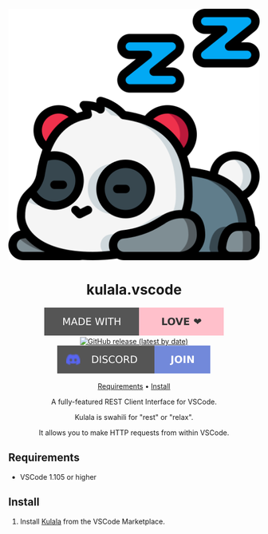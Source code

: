 <div align="center">

![Kulala Logo](assets/logo.svg)

# kulala.vscode

[![Made with love](assets/badge-made-with-love.svg)](https://github.com/mistweaverco/kulala.vscode/graphs/contributors)
[![GitHub release (latest by date)](https://img.shields.io/github/v/release/mistweaverco/kulala.vscode?style=for-the-badge)](https://github.com/mistweaverco/kulala.vscode/releases/latest)
[![Discord](assets/badge-discord.svg)](https://discord.gg/QyVQmfY4Rt)

[Requirements](#requirements) • [Install](#install)

<p></p>

A fully-featured REST Client Interface for VSCode.

Kulala is swahili for "rest" or "relax".

It allows you to make HTTP requests from within VSCode.

<p></p>

</div>

## Requirements

- VSCode 1.105 or higher

## Install

1. Install [Kulala](https://marketplace.visualstudio.com/items?itemName=mistweaverco.kulala) from the VSCode Marketplace.
